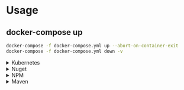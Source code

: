 # Usage

## docker-compose up
```sh
docker-compose -f docker-compose.yml up --abort-on-container-exit
docker-compose -f docker-compose.yml down -v
```

<details>
  <summary>Kubernetes</summary>

### Descrição das variaveis de ambiente
- **DEPLOY_KUBERNETES:** Indica se irá rodar o script que publica os yaml no Kubernetes (`kubectl apply`) 
- **DESTROY_KUBERNETES_ENVIRONMENT:** Indica se irá rodar o script que deleta os yaml no Kubernetes (`kubectl delete`)
- **KUBERNETES_FOLDER:** Caminho dos arquivos yaml para publicação (Default: `/var/release/source`)
- **KUBECONFIG_PATH:** Caminho do kubeconfig para publicação (Default: `/var/release/source/kubeconfig`)
- **KUBERNETES_ENVIRONMENT:** Caso não seja informado o KUBECONFIG_PATH, o script irá usar esta variavel para buscar o kubeconfig pre definido: `/entrypoint/kubernetes/kubeconfig/${KUBERNETES_ENVIRONMENT}`"
- **KOMPOSE_ENVIRONMENT:** Caso deseja utilizar Kompose para converter yml em yaml, utilizar esta variavel para selecionar o arquivo a ser transformado: `komposeFile="docker-compose.${KOMPOSE_ENVIRONMENT}.yml`"

### Obs:
- Para publicar os yaml no kubernetes, usar `DEPLOY_KUBERNETES:true`
- Para excluir os yaml no kubernetes, usar `DESTROY_KUBERNETES_ENVIRONMENT:true`

```yml
version: '3.5'
services:
  sistema-release:
    image: publicador:latest
    environment:      
      DEPLOY_KUBERNETES: ${DEPLOY_KUBERNETES}
      DESTROY_KUBERNETES_ENVIRONMENT: ${DESTROY_KUBERNETES_ENVIRONMENT}
      KUBERNETES_FOLDER: ${KUBERNETES_FOLDER}
      KUBECONFIG_PATH: ${KUBECONFIG_PATH}
      KUBERNETES_ENVIRONMENT: ${KUBERNETES_ENVIRONMENT}
      KOMPOSE_ENVIRONMENT: ${KOMPOSE_ENVIRONMENT}
    volumes:
      - ./exemplos/kubernetes:/var/release/source
```

</details>


<details>
  <summary>Nuget</summary>

### Descrição das variaveis de ambiente
- **DEPLOY_NUGET:** Indica se irá rodar o script que publica pacotes nuget
- **NUGET_LIFE_CICLE_VERSION:** Life cycle do pacote Nuget
- **NUGET_REGISTRY:** Registry para publicação do pacote nuget
- **NUGET_USER:** Usuário do registry
- **NUGET_PASS:** Senha do registry


```yml
version: '3.5'
services:
  sistema-release:
    image: publicador:latest
    environment:
      DEPLOY_NUGET: ${DEPLOY_NUGET}
      NUGET_LIFE_CICLE_VERSION: ${NUGET_LIFE_CICLE_VERSION}
      NUGET_REGISTRY: ${NUGET_REGISTRY}
      NUGET_USER: ${NUGET_USER}
      NUGET_PASS: ${NUGET_PASS}
    volumes:
      - ./exemplos/nuget:/var/release/packages/nuget
```
</details>

<details>
  <summary>NPM</summary>

### Descrição das variaveis de ambiente
- **DEPLOY_NPM:** Indica se irá rodar o script que publica pacotes NPM
- **NPM_LIFE_CICLE_VERSION:** Life cycle do pacote NPM
- **NPM_REGISTRY:** Registry para publicação do pacote NPM
- **NPM_USER:** Usuário do registry
- **NPM_PASS:** Senha Usuário do registry
- **NPM_EMAIL:** Email para login do registry

```yml
version: '3.5'

services:
  sistema-release:
    image: publicador:latest
    environment:
      DEPLOY_NPM: ${DEPLOY_NPM}
      NPM_LIFE_CICLE_VERSION: ${NPM_LIFE_CICLE_VERSION}
      NPM_REGISTRY: ${NPM_REGISTRY}
      NPM_USER: ${NPM_USER}
      NPM_PASS: ${NPM_PASS}
      NPM_EMAIL: ${NPM_EMAIL} 
    volumes:
      - ./exemplos/npm:/var/release/packages/npm
```
</details>

<details>
  <summary>Maven</summary>

#TODO

</details>  